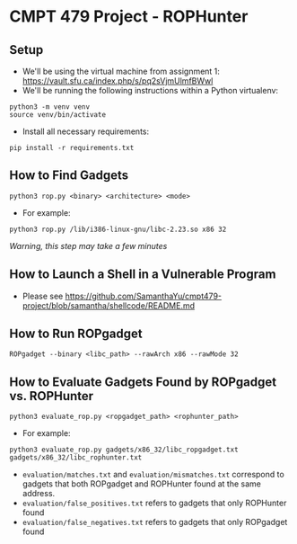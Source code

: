 # CMPT 479 Project - ROPHunter

## Setup
- We'll be using the virtual machine from assignment 1: https://vault.sfu.ca/index.php/s/pq2sVjmUlmfBWwl
- We'll be running the following instructions within a Python virtualenv:
```
python3 -m venv venv
source venv/bin/activate
```
- Install all necessary requirements:
```
pip install -r requirements.txt
```

## How to Find Gadgets
```
python3 rop.py <binary> <architecture> <mode>
```
- For example:
```
python3 rop.py /lib/i386-linux-gnu/libc-2.23.so x86 32
```
*Warning, this step may take a few minutes* 

## How to Launch a Shell in a Vulnerable Program
- Please see <https://github.com/SamanthaYu/cmpt479-project/blob/samantha/shellcode/README.md>

## How to Run ROPgadget
```
ROPgadget --binary <libc_path> --rawArch x86 --rawMode 32
```

## How to Evaluate Gadgets Found by ROPgadget vs. ROPHunter
```
python3 evaluate_rop.py <ropgadget_path> <rophunter_path>
```
- For example:
```
python3 evaluate_rop.py gadgets/x86_32/libc_ropgadget.txt gadgets/x86_32/libc_rophunter.txt
```
- `evaluation/matches.txt` and `evaluation/mismatches.txt` correspond to gadgets that both ROPgadget and ROPHunter found at the same address.
- `evaluation/false_positives.txt` refers to gadgets that only ROPHunter found
- `evaluation/false_negatives.txt` refers to gadgets that only ROPgadget found
